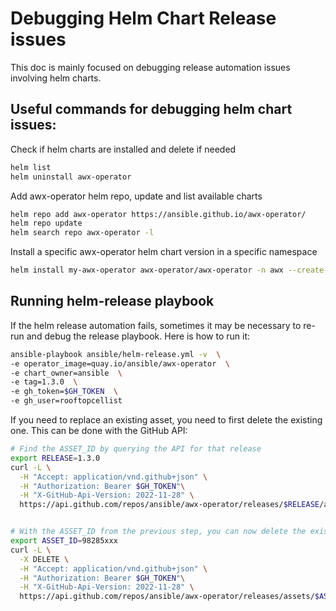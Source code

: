 # Debugging Helm Chart Release issues

This doc is mainly focused on debugging release automation issues involving helm charts.

## Useful commands for debugging helm chart issues:

Check if helm charts are installed and delete if needed

```bash
helm list
helm uninstall awx-operator
```

Add awx-operator helm repo, update and list available charts

```bash
helm repo add awx-operator https://ansible.github.io/awx-operator/
helm repo update
helm search repo awx-operator -l
```

Install a specific awx-operator helm chart version in a specific namespace

```bash
helm install my-awx-operator awx-operator/awx-operator -n awx --create-namespace -f my-values.yml --version 1.3.0
```

## Running helm-release playbook

If the helm release automation fails, sometimes it may be necessary to re-run and debug the release playbook.  Here is how to run it:

```bash
ansible-playbook ansible/helm-release.yml -v  \
-e operator_image=quay.io/ansible/awx-operator  \
-e chart_owner=ansible  \
-e tag=1.3.0  \
-e gh_token=$GH_TOKEN  \
-e gh_user=rooftopcellist
```

If you need to replace an existing asset, you need to first delete the existing one.  This can be done with the GitHub API:

```bash
# Find the ASSET_ID by querying the API for that release
export RELEASE=1.3.0
curl -L \
  -H "Accept: application/vnd.github+json" \
  -H "Authorization: Bearer $GH_TOKEN"\
  -H "X-GitHub-Api-Version: 2022-11-28" \
  https://api.github.com/repos/ansible/awx-operator/releases/$RELEASE/assets


# With the ASSET_ID from the previous step, you can now delete the existing release asset
export ASSET_ID=98285xxx
curl -L \
  -X DELETE \
  -H "Accept: application/vnd.github+json" \
  -H "Authorization: Bearer $GH_TOKEN"\
  -H "X-GitHub-Api-Version: 2022-11-28" \
  https://api.github.com/repos/ansible/awx-operator/releases/assets/$ASSET_ID
```
